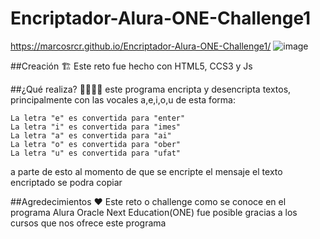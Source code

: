 # Encriptador-Alura-ONE-Challenge1
https://marcosrcr.github.io/Encriptador-Alura-ONE-Challenge1/
![image](https://user-images.githubusercontent.com/104549435/231866811-31f23281-6501-472f-a0d5-753d01189ea0.png)

##Creación 🏗
Este reto fue hecho con HTML5, CCS3 y Js

##¿Qué realiza? 🕵️‍♂️👨‍🔬
este programa encripta y desencripta textos, principalmente con las vocales a,e,i,o,u de esta forma:

~~~
La letra "e" es convertida para "enter"
La letra "i" es convertida para "imes"
La letra "a" es convertida para "ai"
La letra "o" es convertida para "ober"
La letra "u" es convertida para "ufat"
~~~

a parte de esto al momento de que se encripte el mensaje el texto encriptado se podra copiar

##Agredecimientos ❤
Este reto o challenge como se conoce en el programa Alura Oracle Next Education(ONE) fue posible gracias a los cursos que nos ofrece este programa
